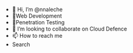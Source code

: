 - 👋 Hi, I’m @nnaleche
- 🌱Web Development
- 👀Penetration Testing
- 💞️ I’m looking to collaborate on Cloud Defence
- 📫 How to reach me 
- Search 

<!---
nnaleche/nnaleche is a ✨ special ✨ repository because its `README.md` (this file) appears on your GitHub profile.
You can click the Preview link to take a look at your changes.
--->

